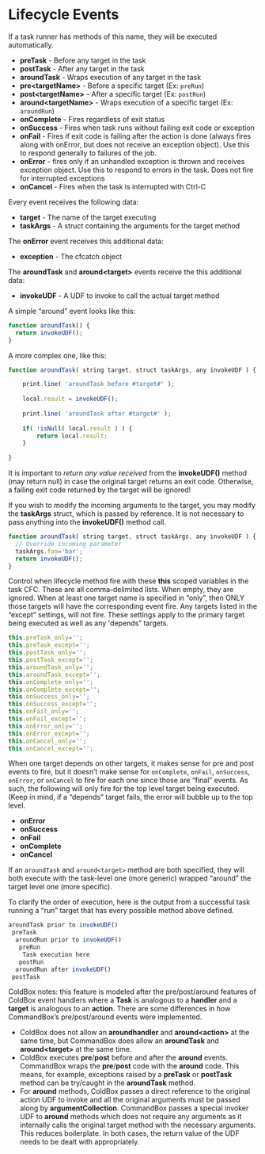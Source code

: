 # Lifecycle Events

If a task runner has methods of this name, they will be executed automatically.

* **preTask** - Before any target in the task
* **postTask** - After any target in the task
* **aroundTask** - Wraps execution of any target in the task
* **pre&lt;targetName&gt;** - Before a specific target \(Ex: `preRun`\)
* **post&lt;targetName&gt;** - After a specific target \(Ex: `postRun`\)
* **around&lt;targetName&gt;** - Wraps execution of a specific target \(Ex: `aroundRun`\)
* **onComplete** - Fires regardless of exit status
* **onSuccess** - Fires when task runs without failing exit code or exception
* **onFail** - Fires if exit code is failing after the action is done \(always fires along with onError, but does not receive an exception object\). Use this to respond generally to failures of the job.
* **onError** - fires only if an unhandled exception is thrown and receives exception object. Use this to respond to errors in the task. Does not fire for interrupted exceptions
* **onCancel** - Fires when the task is interrupted with Ctrl-C

Every event receives the following data:

* **target** - The name of the target executing
* **taskArgs** - A struct containing the arguments for the target method

The **onError** event receives this additional data:

* **exception** - The cfcatch object

The **aroundTask** and **around&lt;target&gt;** events receive the this additional data:

* **invokeUDF** - A UDF to invoke to call the actual target method

A simple “around” event looks like this:

```javascript
function aroundTask() {
  return invokeUDF();
}
```

A more complex one, like this:

```javascript
function aroundTask( string target, struct taskArgs, any invokeUDF ) {

	print.line( 'aroundTask before #target#' );
	
	local.result = invokeUDF();
	
	print.line( 'aroundTask after #target#' );
	
	if( !isNull( local.result ) ) {
		return local.result;
	} 
	
}
```

It is important to _return any value received_ from the **invokeUDF\(\)** method \(may return null\) in case the original target returns an exit code. Otherwise, a failing exit code returned by the target will be ignored!

If you wish to modify the incoming arguments to the target, you may modify the **taskArgs** struct, which is passed by reference. It is not necessary to pass anything into the **invokeUDF\(\)** method call.

```javascript
function aroundTask( string target, struct taskArgs, any invokeUDF ) {
  // Override incoming parameter
  taskArgs.foo='bar';
  return invokeUDF();
}
```

Control when lifecycle method fire with these **this** scoped variables in the task CFC. These are all comma-delimited lists. When empty, they are ignored. When at least one target name is specified in “only”, then ONLY those targets will have the corresponding event fire. Any targets listed in the “except” settings, will not fire. These settings apply to the primary target being executed as well as any 'depends” targets.

```javascript
this.preTask_only='';
this.preTask_except='';
this.postTask_only='';
this.postTask_except='';
this.aroundTask_only='';
this.aroundTask_except='';
this.onComplete_only='';
this.onComplete_except='';
this.onSuccess_only='';
this.onSuccess_except='';
this.onFail_only='';
this.onFail_except='';
this.onError_only='';
this.onError_except='';
this.onCancel_only='';
this.onCancel_except='';
```

When one target depends on other targets, it makes sense for pre and post events to fire, but it doesn’t make sense for `onComplete`, `onFail`, `onSuccess`, `onError`, or `onCancel` to fire for each one since those are “final” events. As such, the following will only fire for the top level target being executed. \(Keep in mind, if a “depends” target fails, the error will bubble up to the top level.

* **onError**
* **onSuccess**
* **onFail**
* **onComplete**
* **onCancel**

If an `aroundTask` and `around<target>` method are both specified, they will both execute with the task-level one \(more generic\) wrapped “around” the target level one \(more specific\).

To clarify the order of execution, here is the output from a successful task running a “run” target that has every possible method above defined.

```javascript
aroundTask prior to invokeUDF()
 preTask
  aroundRun prior to invokeUDF()
   preRun
    Task execution here
   postRun
  aroundRun after invokeUDF()
 postTask
```

ColdBox notes: this feature is modeled after the pre/post/around features of ColdBox event handlers where a **Task** is analogous to a **handler** and a **target** is analogous to an **action**. There are some differences in how CommandBox’s pre/post/around events were implemented.

* ColdBox does not allow an **aroundhandler** and **around&lt;action&gt;** at the same time, but CommandBox does allow an **aroundTask** and **around&lt;target&gt;** at the same time.
* ColdBox executes **pre**/**post** before and after the **around** events. CommandBox wraps the **pre**/**post** code with the **around** code. This means, for example, exceptions raised by a **preTask** or **postTask** method can be try/caught in the **aroundTask** method.
* For **around** methods, ColdBox passes a direct reference to the original action UDF to invoke and all the original arguments must be passed along by **argumentCollection**. CommandBox passes a special invoker UDF to **around** methods which does not require any arguments as it internally calls the original target method with the necessary arguments. This reduces boilerplate. In both cases, the return value of the UDF needs to be dealt with appropriately.

